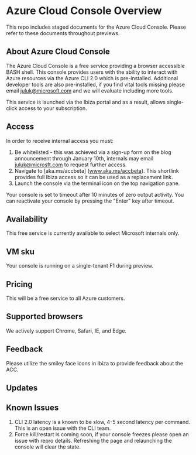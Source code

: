 # Azure Cloud Console Overview
This repo includes staged documents for the Azure Cloud Console. Please refer to these documents throughout previews.

## About Azure Cloud Console
The Azure Cloud Console is a free service providing a browser accessible BASH shell. This console provides users with the ability to interact with Azure resources via the Azure CLI 2.0 which is pre-installed. Additional developer tools are also pre-installed, if you find vital tools missing please email juluk@microsoft.com and we will evaluate including more tools. 

This service is launched via the Ibiza portal and as a result, allows single-click access to your subscription.

## Access 
In order to receive internal access you must:

1. Be whitelisted - this was achieved via a sign-up form on the blog announcement through January 10th, internals may email juluk@microsft.com to request further access. <br>
2. Navigate to [aka.ms/accbeta] (www.aka.ms/accbeta). This shortlink provides full Ibiza access so it can be used as a replacement link. <br>
3. Launch the console via the terminal icon on the top navigation pane.

Your console is set to timeout after 10 minutes of zero output activity. You can reactivate your console by pressing the "Enter" key after timeout.

## Availability
This free service is currently available to select Microsoft internals only.

## VM sku
Your console is running on a single-tenant F1 during preview.

## Pricing
This will be a free service to all Azure customers.

## Supported browsers
We actively support Chrome, Safari, IE, and Edge.

## Feedback
Please utilize the smiley face icons in Ibiza to provide feedback about the ACC.

## Updates

## Known Issues
1. CLI 2.0 latency is a known to be slow, 4-5 second latency per command. This is an open issue with the CLI team.
2. Force kill/restart is coming soon, if your console freezes please open an issue with repro details. Refreshing the page and relaunching the console will clear the state.